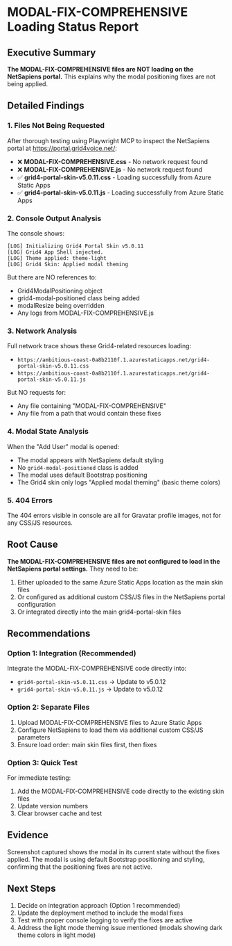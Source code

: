 # MODAL-FIX-COMPREHENSIVE Loading Status Report

## Executive Summary

**The MODAL-FIX-COMPREHENSIVE files are NOT loading on the NetSapiens portal.** This explains why the modal positioning fixes are not being applied.

## Detailed Findings

### 1. Files Not Being Requested

After thorough testing using Playwright MCP to inspect the NetSapiens portal at https://portal.grid4voice.net/:

- ❌ **MODAL-FIX-COMPREHENSIVE.css** - No network request found
- ❌ **MODAL-FIX-COMPREHENSIVE.js** - No network request found
- ✅ **grid4-portal-skin-v5.0.11.css** - Loading successfully from Azure Static Apps
- ✅ **grid4-portal-skin-v5.0.11.js** - Loading successfully from Azure Static Apps

### 2. Console Output Analysis

The console shows:
```
[LOG] Initializing Grid4 Portal Skin v5.0.11
[LOG] Grid4 App Shell injected.
[LOG] Theme applied: theme-light
[LOG] Grid4 Skin: Applied modal theming
```

But there are NO references to:
- Grid4ModalPositioning object
- grid4-modal-positioned class being added
- modalResize being overridden
- Any logs from MODAL-FIX-COMPREHENSIVE.js

### 3. Network Analysis

Full network trace shows these Grid4-related resources loading:
- `https://ambitious-coast-0a8b2110f.1.azurestaticapps.net/grid4-portal-skin-v5.0.11.css`
- `https://ambitious-coast-0a8b2110f.1.azurestaticapps.net/grid4-portal-skin-v5.0.11.js`

But NO requests for:
- Any file containing "MODAL-FIX-COMPREHENSIVE"
- Any file from a path that would contain these fixes

### 4. Modal State Analysis

When the "Add User" modal is opened:
- The modal appears with NetSapiens default styling
- No `grid4-modal-positioned` class is added
- The modal uses default Bootstrap positioning
- The Grid4 skin only logs "Applied modal theming" (basic theme colors)

### 5. 404 Errors

The 404 errors visible in console are all for Gravatar profile images, not for any CSS/JS resources.

## Root Cause

**The MODAL-FIX-COMPREHENSIVE files are not configured to load in the NetSapiens portal settings.** They need to be:

1. Either uploaded to the same Azure Static Apps location as the main skin files
2. Or configured as additional custom CSS/JS files in the NetSapiens portal configuration
3. Or integrated directly into the main grid4-portal-skin files

## Recommendations

### Option 1: Integration (Recommended)
Integrate the MODAL-FIX-COMPREHENSIVE code directly into:
- `grid4-portal-skin-v5.0.11.css` → Update to v5.0.12
- `grid4-portal-skin-v5.0.11.js` → Update to v5.0.12

### Option 2: Separate Files
1. Upload MODAL-FIX-COMPREHENSIVE files to Azure Static Apps
2. Configure NetSapiens to load them via additional custom CSS/JS parameters
3. Ensure load order: main skin files first, then fixes

### Option 3: Quick Test
For immediate testing:
1. Add the MODAL-FIX-COMPREHENSIVE code directly to the existing skin files
2. Update version numbers
3. Clear browser cache and test

## Evidence

Screenshot captured shows the modal in its current state without the fixes applied. The modal is using default Bootstrap positioning and styling, confirming that the positioning fixes are not active.

## Next Steps

1. Decide on integration approach (Option 1 recommended)
2. Update the deployment method to include the modal fixes
3. Test with proper console logging to verify the fixes are active
4. Address the light mode theming issue mentioned (modals showing dark theme colors in light mode)